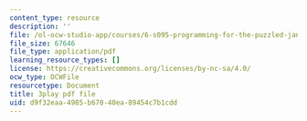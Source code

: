 ```yaml
---
content_type: resource
description: ''
file: /ol-ocw-studio-app/courses/6-s095-programming-for-the-puzzled-january-iap-2018/d9f32eaa4985b67040ea89454c7b1cdd_Fp7usgx_CvM.pdf
file_size: 67646
file_type: application/pdf
learning_resource_types: []
license: https://creativecommons.org/licenses/by-nc-sa/4.0/
ocw_type: OCWFile
resourcetype: Document
title: 3play pdf file
uid: d9f32eaa-4985-b670-40ea-89454c7b1cdd
---
```

